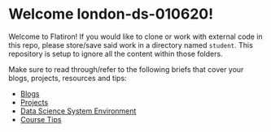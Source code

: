 # Welcome london-ds-010620!

Welcome to Flatiron! If you would like to clone or work with external code in this repo, please store/save said work in a directory named `student`. This repository is setup to ignore all the content within those folders.

Make sure to read through/refer to the following briefs that cover your blogs, projects, resources and tips:
- [Blogs](BLOG_BRIEF.md)
- [Projects](PROJECTS_BRIEF.md)
- [Data Science System Environment](https://github.com/learn-co-curriculum/dsc-data-science-env)
- [Course Tips](COURSE_TIPS.md)
